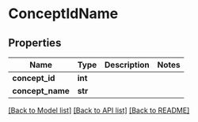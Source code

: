 # ConceptIdName

## Properties
Name | Type | Description | Notes
------------ | ------------- | ------------- | -------------
**concept_id** | **int** |  | 
**concept_name** | **str** |  | 

[[Back to Model list]](../README.md#documentation-for-models) [[Back to API list]](../README.md#documentation-for-api-endpoints) [[Back to README]](../README.md)


